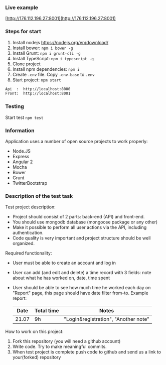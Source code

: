 ### Live example

[http://176.112.196.27:8001](http://176.112.196.27:8001)


### Steps for start

1. Install nodejs https://nodejs.org/en/download/
2. Install bower: `npm i bower -g`
3. Install Grunt: `npm i grunt-cli -g`
4. Install TypeScript: `npm i typescript -g`
5. Clone project
6. Install npm dependencies: `npm i`
7. Create `.env` file. Copy `.env-base` to `.env`
8. Start project: `npm start`

```sh
Api  :  http://localhost:8000
Front:  http://localhost:8001
```
### Testing
Start test `npm test`

### Information
Application uses a number of open source projects to work properly:
* Node.JS
* Express
* Angular 2
* Mocha
* Bower
* Grunt
* TwitterBootstrap

### Description of the test task
Test project description:
* Project should consist of 2 parts: back-end (API) and front-end.
* You should use mongodb database (mongoose package or any other)
* Make it possible to perform all user actions via the API, including authentication.
* Code quality is very important and project structure should be well organized.

Required functionality:
* User must be able to create an account and log in
* User can add (and edit and delete) a time record with 3 fields: note about what he has worked on, date, time spent
* User should be able to see how much time he worked each day on "Report" page, this page should have date filter from-to. Example report:

  Date  | Total time | Notes
  ----  | ---------- | -----
  21.07 | 9h         | "Login&registration", "Another note"

How to work on this project:

1. Fork this repository (you will need a github account)
2. Write code. Try to make meaningful commits.
3. When test project is complete push code to github and send us a link to your(forked) repository
